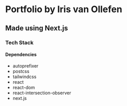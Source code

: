 # Portfolio by Iris van Ollefen

## Made using Next.js

### Tech Stack

#### Dependencies

- autoprefixer
- postcss
- tailwindcss
- react
- react-dom
- react-intersection-observer
- next.js

